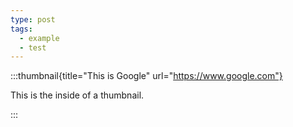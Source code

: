 ```yaml
---
type: post
tags:
  - example
  - test
---
```


:::thumbnail{title="This is Google" url="https://www.google.com"}

This is the inside of a thumbnail.

:::
